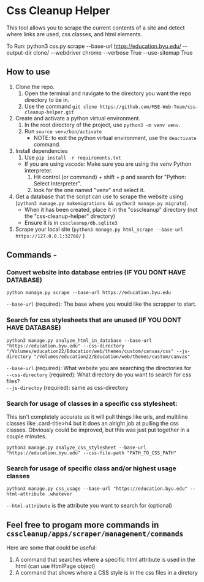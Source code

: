 
# Css Cleanup Helper
This tool allows you to scrape the current contents of a site and detect where links are used, css classes, and html elements.

To Run: python3 css.py scrape --base-url https://education.byu.edu/ --output-dir clone/ --webdriver chrome --verbose True --use-sitemap True

## How to use
1. Clone the repo.
    1. Open the terminal and navigate to the directory you want the repo directory to be in.
    2. Use the command `git clone https://github.com/MSE-Web-Team/css-cleanup-helper.git`
2. Create and activate a python virtual environment.
    1. In the root directory of the project, use `python3 -m venv venv`.
    2. Run `source venv/bin/activate`
        * NOTE: to exit the python virtual environment, use the `deactivate` command.
3. Install dependencies
    1. Use `pip install -r requirements.txt`
    * If you are using vscode: Make sure you are using the venv Python interpreter.
        1. Hit control (or command) + shift + p and search for "Python: Select Interpreter".
        2. look for the one named "venv" and select it.
4. Get a database that the script can use to scrape the website using (`python3 manage.py makemigrations && python3 manage.py migrate`).
    * When it has been created, place it in the "csscleanup" directory (not the "css-cleanup-helper" directory)
    * Ensure it is in `csscleanup/db.sqlite3`
5. Scrape your local site (`python3 manage.py html_scrape --base-url https://127.0.0.1:32768/`  )

## Commands -
### Convert website into database entries (IF YOU DONT HAVE DATABASE)

`python manage.py scrape --base-url https://education.byu.edu`  
  
`--base-url` (required): The base where you would like the scrapper to start.

### Search for css stylesheets that are unused (IF YOU DONT HAVE DATABASE)

`python3 manage.py analyze_html_in_database --base-url "https://education.byu.edu" --css-directory "/Volumes/education22/Education/web/themes/custom/canvas/css" --js-directory "/Volumes/education22/Education/web/themes/custom/canvas"`

`--base-url` (required): What website you are searching the directories for  
`--css-directory` (required): What directory do you want to search for css files?  
`--js-directoy` (required): same as css-directory

### Search for usage of classes in a specific css stylesheet:

This isn't completely accurate as it will pull things like urls, and multiline classes like .card-title>h4 but it does an alright job at pulling the css classes. Obviously could be improved, but this was just put together in a couple minutes.

`python3 manage.py analyze_css_stylesheet --base-url "https://education.byu.edu" --css-file-path "PATH_TO_CSS_PATH"`

### Search for usage of specific class and/or highest usage classes

`python3 manage.py css_usage --base-url "https://education.byu.edu" --html-attribute .whatever`  
  
`--html-attribute` is the attribute you want to search for (optional)

## Feel free to progam more commands in `csscleanup/apps/scraper/management/commands`
Here are some that could be useful:
1. A command that searches where a specific html attribute is used in the html (can use HtmlPage object)
2. A command that shows where a CSS style is in the css files in a diretory
